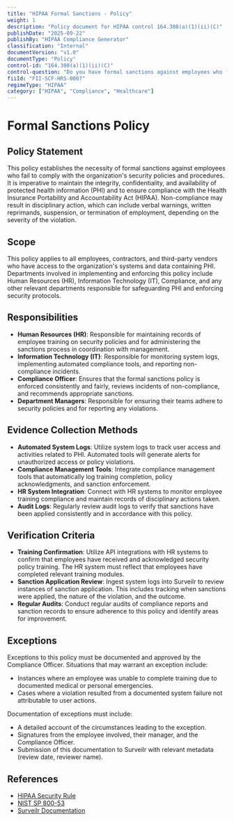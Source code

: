 ```yaml
---
title: "HIPAA Formal Sanctions - Policy"
weight: 1
description: "Policy document for HIPAA control 164.308(a)(1)(ii)(C)"
publishDate: "2025-09-22"
publishBy: "HIPAA Compliance Generator"
classification: "Internal"
documentVersion: "v1.0"
documentType: "Policy"
control-id: "164.308(a)(1)(ii)(C)"
control-question: "Do you have formal sanctions against employees who fail to comply with security policies and procedures? (R)"
fiiId: "FII-SCF-HRS-0007"
regimeType: "HIPAA"
category: ["HIPAA", "Compliance", "Healthcare"]
---
```


# Formal Sanctions Policy

## Policy Statement
This policy establishes the necessity of formal sanctions against employees who fail to comply with the organization's security policies and procedures. It is imperative to maintain the integrity, confidentiality, and availability of protected health information (PHI) and to ensure compliance with the Health Insurance Portability and Accountability Act (HIPAA). Non-compliance may result in disciplinary action, which can include verbal warnings, written reprimands, suspension, or termination of employment, depending on the severity of the violation.

## Scope
This policy applies to all employees, contractors, and third-party vendors who have access to the organization's systems and data containing PHI. Departments involved in implementing and enforcing this policy include Human Resources (HR), Information Technology (IT), Compliance, and any other relevant departments responsible for safeguarding PHI and enforcing security protocols.

## Responsibilities
- **Human Resources (HR)**: Responsible for maintaining records of employee training on security policies and for administering the sanctions process in coordination with management.
- **Information Technology (IT)**: Responsible for monitoring system logs, implementing automated compliance tools, and reporting non-compliance incidents.
- **Compliance Officer**: Ensures that the formal sanctions policy is enforced consistently and fairly, reviews incidents of non-compliance, and recommends appropriate sanctions.
- **Department Managers**: Responsible for ensuring their teams adhere to security policies and for reporting any violations.

## Evidence Collection Methods
- **Automated System Logs**: Utilize system logs to track user access and activities related to PHI. Automated tools will generate alerts for unauthorized access or policy violations.
- **Compliance Management Tools**: Integrate compliance management tools that automatically log training completion, policy acknowledgments, and sanction enforcement.
- **HR System Integration**: Connect with HR systems to monitor employee training compliance and maintain records of disciplinary actions taken.
- **Audit Logs**: Regularly review audit logs to verify that sanctions have been applied consistently and in accordance with this policy.

## Verification Criteria
- **Training Confirmation**: Utilize API integrations with HR systems to confirm that employees have received and acknowledged security policy training. The HR system must reflect that employees have completed relevant training modules.
- **Sanction Application Review**: Ingest system logs into Surveilr to review instances of sanction application. This includes tracking when sanctions were applied, the nature of the violation, and the outcome.
- **Regular Audits**: Conduct regular audits of compliance reports and sanction records to ensure adherence to this policy and identify areas for improvement.

## Exceptions
Exceptions to this policy must be documented and approved by the Compliance Officer. Situations that may warrant an exception include:
- Instances where an employee was unable to complete training due to documented medical or personal emergencies.
- Cases where a violation resulted from a documented system failure not attributable to user actions.

Documentation of exceptions must include:
- A detailed account of the circumstances leading to the exception.
- Signatures from the employee involved, their manager, and the Compliance Officer.
- Submission of this documentation to Surveilr with relevant metadata (review date, reviewer name).

## References
- [HIPAA Security Rule](https://www.hhs.gov/hipaa/for-professionals/security/index.html)
- [NIST SP 800-53](https://csrc.nist.gov/publications/detail/sp/800-53/rev-5/final)
- [Surveilr Documentation](https://www.surveilr.com/docs)
